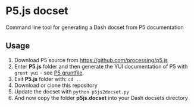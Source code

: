 P5.js docset
============

Command line tool for generating a Dash docset from P5 documentation

## Usage

1. Download P5 source from https://github.com/processing/p5.js 
2. Enter **P5.js** folder and then generate the YUI documentation of P5 with ```grunt yui``` - see [P5 gruntfile](https://github.com/processing/p5.js/blob/master/Gruntfile.js).
3. Exit **P5.js** folder with: ```cd ..```
4. Download or clone this repository
5. Update the docset with ```python p5js2docset.py```
6. And now copy the folder **p5js.docset** into your Dash docsets directory

